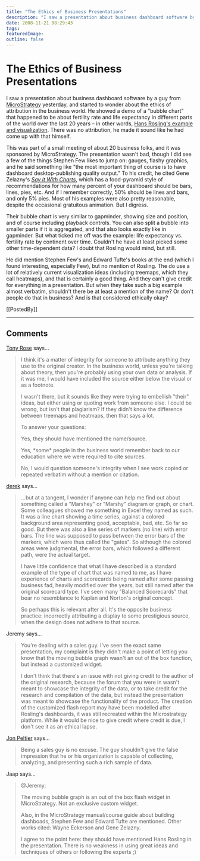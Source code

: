 ```yaml
---
title: "The Ethics of Business Presentations"
description: "I saw a presentation about business dashboard software by a guy from MicroStrategy yesterday, and started to wonder about the ethics of attribution in the business world. He showed a demo of a \"bubble chart\" that happened to be about fertility rate and life expectancy in different parts of the world over the last 20 years &ndash; in other words, Hans Rosling's example and visualization. There was no attribution, he made it sound like he had come up with that himself."
date: 2008-11-21 08:29:43
tags: 
featuredImage: 
outline: false
---
```


# The Ethics of Business Presentations

I saw a presentation about business dashboard software by a guy from <a href="http://www.microstrategy.com/">MicroStrategy</a> yesterday, and started to wonder about the ethics of attribution in the business world. He showed a demo of a "bubble chart" that happened to be about fertility rate and life expectancy in different parts of the world over the last 20 years &ndash; in other words, <a href="http://www.ted.com/index.php/talks/hans_rosling_shows_the_best_stats_you_ve_ever_seen.html">Hans Rosling's example and visualization</a>. There was no attribution, he made it sound like he had come up with that himself.

This was part of a small meeting of about 20 business folks, and it was sponsored by MicroStrategy. The presentation wasn't bad, though I did see a few of the things Stephen Few likes to jump on: gauges, flashy graphics, and he said something like "the most important thing of course is to have dashboard desktop-publishing quality output." To his credit, he cited Gene Zelazny's <a href="http://www.amazon.com/Say-Charts-Executives-Visual-Communication/dp/007136997X"><em>Say it With Charts</em></a>, which has a food-pyramid style of recommendations for how many percent of your dashboard should be bars, lines, pies, etc. And if I remember correctly, 50% should be lines and bars, and only 5% pies. Most of his examples were also pretty reasonable, despite the occasional gratuitous animation. But I digress.

Their bubble chart is very similar to gapminder, showing size and position, and of course including playback controls. You can also split a bubble into smaller parts if it is aggregated, and that also looks exactly like in gapminder. But what ticked me off was the example: life expectancy vs. fertility rate by continent over time. Couldn't he have at least picked some other time-dependent data? I doubt that Rosling would mind, but still.

He did mention Stephen Few's and Edward Tufte's books at the end (which I found interesting, especially Few), but no mention of Rosling. The do use a lot of relatively current visualization ideas (including treemaps, which they call heatmaps), and that is certainly a good thing. And they can't give credit for everything in a presentation. But when they take such a big example almost verbatim, shouldn't there be at least a mention of the name? Or don't people do that in business? And is that considered ethically okay?

[[PostedBy]]

<aside class="comments">

---
## Comments

<a href="http://supportanalytics.com/blog" rel="nofollow noopener" target="_blank">Tony Rose</a> says…
>	<p>I think it's a matter of integrity for someone to attribute anything they use to the original creator.  In the business world, unless you're talking about theory, then you're probably using your own data or analysis.  If it was me, I would have included the source either below the visual or as a footnote. </p>
>	<p>I wasn't there, but it sounds like they were trying to embellish "their" ideas, but either using or quoting work from someone else.  I could be wrong, but isn't that plagiarism?  If they didn't know the difference between treemaps and heatmaps, then that says a lot.</p>
>	<p>To answer your questions:</p>
>	<p>Yes, they should have mentioned the name/source.</p>
>	<p>Yes, *some* people in the business world remember back to our education where we were required to cite sources.</p>
>	<p>No, I would question someone's integrity when I see work copied or repeated verbatim without a mention or citation.</p>

<a href="http://i-ocean.blogspot.com/" rel="nofollow noopener" target="_blank">derek</a> says…
>	<p>...but at a tangent, I wonder if anyone can help me find out about something called a "Marshey" or "Marshy" diagram or graph, or chart. Some colleagues showed me something in Excel they named as such. It was a line chart showing a time series, against a colored background area representing good, acceptable, bad, etc.  So far so good.  But there was also a line series of markers (no line) with error bars. The line was supposed to pass between the error bars of the markers, which were thus called the "gates".  So although the colored areas were judgmental, the error bars, which followed a different path, were the actual target.</p>
>	<p>I have little confidence that what I have described is a standard example of the type of chart that was named to me, as I have experience of charts and scorecards being named after some passing business fad, heavily modified over the years, but still named after the original scorecard type.  I've seen many "Balanced Scorecards" that bear no resemblance to Kaplan and Norton's original concept.</p>
>	<p>So perhaps this is relevant after all.  It's the opposite business practice: incorrectly attributing a display to some prestigious source, when the design does not adhere to that source.</p>

Jeremy says…
>	<p>You're dealing with a sales guy.  I've seen the exact same presentation, my complaint is they didn't make a point of letting you know that the moving bubble graph wasn't an out of the box function, but instead a customized widget.</p>
>	<p>I don't think that there's an issue with not giving credit to the author of the original research, because the forum that you were in wasn't meant to showcase the integrity of the data, or to take credit for the research and compilation of the data, but instead the presentation was meant to showcase the functionality of the product.  The creation of the customized flash report may have been modelled after Rosling's dashboards, it was still recreated within the Microstrategy platform.  While it would be nice to give credit where credit is due, I don't see it as an ethical lapse.</p>

<a href="http://PeltierTech.com/WordPress/" rel="nofollow noopener" target="_blank">Jon Peltier</a> says…
>	<p>Being a sales guy is no excuse. The guy shouldn't give the false impression that he or his organization is capable of collecting, analyzing, and presenting such a rich sample of data.</p>

Jaap says…
>	<p>@Jeremy:</p>
>	<p>The moving bubble graph is an out of the box flash widget in MicroStrategy. Not an exclusive custom widget.</p>
>	<p> </p>
>	<p>Also, in the MicroStrategy manual/course guide about building dashboads, Stephen Few and Edward Tufte are mentioned. Other works cited: Wayne Eckerson and Gene Zelazny.</p>
>	<p>I agree to the point here: they should have mentioned Hans Rosling in the presentation. There is no weakness in using great ideas and techniques of others or following the experts ;)</p>

</aside>

